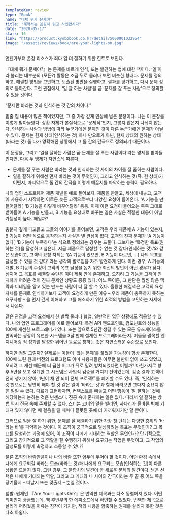 ```yaml
---
templateKey: review
type: "Book"
name: "대체 뭐가 문제야"
title: "계약서는 꼼꼼히 읽고 사인합시다"
date: "2020-05-17"
stars: 10
link: "https://product.kyobobook.co.kr/detail/S000001032954"
image: "/assets/reviews/book/are-your-lights-on.jpg"
---
```

언젠가부터 온갖 리소스가 죄다 일 더 잘하기 위한 힌트로 보인다.

『대체 뭐가 문제야?』는 문제를 바르게 인식, 또는 발견하는 법에 대한 책이다. ‘일’이라 불리는 대부분의 (모든?) 활동은 조금 뒤로 물러나 보면 비슷한 형태다. 문제를 정의하고, 해결할 방법을 고안하고, 도출된 방안을 실행하고, 결과를 평가하고, 다시 문제 정의로 돌아간다. 그런 관점에서, ‘일 잘 하는 사람’을 곧 ’문제를 잘 푸는 사람’으로 정의할 수 있을 것이다.

“문제란 바라는 것과 인식하는 것 간의 차이다.”

밑줄 칠 내용이 많은 책이었지만, 그 중 가장 깊게 인상에 남은 문장이다. 나는 이 문장을 이렇게 받아들였다: 상황 자체가 본질적으로 “문제적”인지, 그렇지 않은지 나뉘지 않는다. 인식하는 사람과 방법에 따라 누군가에겐 문제인 것이 다른 누군가에겐 문제가 아닐 수 있다. 문제는 현재 상태(인식하는 것) 하나 만으로가 아닌, 현재 상태와 원하는 상태(바라는 것) 둘 다가 명확해진 상황에서 그 둘 간의 간극으로 정의되기 때문이다.

이 문장을, 그리고 ‘일을 잘하는 사람은 곧 문제를 잘 푸는 사람이다’라는 명제를 받아들인다면, 다음 두 명제가 자연스레 따른다.

- 문제를 잘 푸는 사람은 바라는 것과 인식하는 것 사이의 차이를 잘 좁히는 사람이다.
- 일을 잘하기 위해선 먼저 바라는 것이 무엇인지, 그리고 인식하는 것(즉, 현 상태)가 어떤지, 마지막으로 둘 간의 간극을 어떻게 메꿀지를 파악하는 능력이 필요하다.

나의 업인 소프트웨어 제품 개발을 예로 들어보자. 제품을 만들고, 세상에 내놓고, 고객이 사용하기 시작하면 이르든 늦든 고객으로부터 다양한 요청이 들어온다. ‘A 기능을 만들어달라’, ‘B 기능을 이렇게 바꾸어달라’ 등등. 이때 이런 요청이 들어오는 족족 그대로 받아들여 A 기능을 만들고, B 기능을 요청대로 바꾸는 일은 사실은 적절한 대응이 아닐 가능성이 높다. 왜일까?

충분히 깊게 파고들고 그들의 이야기를 들어보면, 고객은 우리 제품에 A 기능이 있는지, B 기능이 어떤 식으로 동작하는지 사실은 별 관심이 없다. 고객의 진짜 문제가 ‘A 기능이 없다’, ‘B 기능이 부족하다’는 식으로 정의되는 경우는 드물다. 그보다는 ‘특정한 목표(원하는 것)을 달성하고 싶은데, 지금 제품으로 달성할 수 없는 것 같다(인식하는 것).’와 같은 모습이고, 고객의 요청 자체는 ‘(A 기능이 있으면, B 기능이 다르면, …) 나의 목표를 달성할 수 있을 것 같다’ 라는 생각의 발로임을 자주 발견하게 된다.
이런 경우, A 기능의 개발, B 기능의 수정이 고객의 목표 달성을 돕기 위한 최선의 방안이 아닌 경우가 잦다. 심지어 그 목표를 해결할 수단은 이미 제품 안에 존재하고, 오히려 그 기능을 고객이 인지하기 어려운 것이 진짜 문제인 상황도 종종 있다. 어느 쪽이든, 그 판단은 훨씬 많은 맥락과 디테일을 알고 있는 만드는 사람이 더 잘 할 수 있다. 훌륭한 해결책은 고객의 요청 자체를 문제로 인식하기보다 고객이 요청하게 만든 이유 – 우리 제품이 충족하지 못하는 요구사항 – 을 먼저 깊게 이해하고 그를 해소하기 위한 최적의 방법을 고민하는 자세에서 나온다.

같은 관점을 고객 요청에서 한 발짝 물러나 협업, 일반적인 업무 상황에도 적용할 수 있다. 나의 업인 프로그래머를 예로 들어보자. 특정 API 엔드포인트, 컴포넌트의 성능을 100배 개선한 프로그래머가 있다. 또는 앞으로 5년간 생길 수 있는 모든 유즈케이스를 만족하는 굉장히 유연한 시스템을 3달 만에 설계한 프로그래머라든지. 이들을 괄목할 엔지니어링 적 성과를 달성한 뛰어난 동료로 칭하는 것은 자연스러운 수순으로 보인다.

하지만 정말 그럴까? 실제로는 이들이 ‘없는 문제’를 풀었을 가능성이 항상 존재한다. 100배 느린 원래 버전의 프로그램도 이미 사용자들은 아무런 불만이 없이 쓰고 있었고, 오히려 그 개선 때문에 더 급한 버그가 뒤로 밀려 방치되었다면 어떨까? 마찬가지로 향후 5년을 보고 설계한 그 시스템은 사업적 검증을 거치기 전이었는데, 검증 결과 고객이 전혀 생기지 않아, 1년이 채 안 되어 전체 프로젝트를 폐기할 수도 있다.
즉, ‘인식하는 것’만으로는 당연히 해야 할 것 같은 일이 ‘바라는 것’과 함께 바라보면 그다지 중요치 않은 일일 수 있다. 다르게 표현하자면, 컨텍스트를 빼놓고 어떤 행동이 ‘일 잘하는’ 것에 해당하는지 논하는 것은 넌센스다. 진공 속에 존재하는 일은 없다. 따라서 일 잘하는 방법 역시 진공 속에 존재할 수 없다. 스티븐 코비의 말을 빌리면, 사다리가 올바른 벽에 기대져 있지 않다면 매 걸음을 뗄 때마다 잘못된 곳에 더 가까워지기만 할 뿐이다.

그러므로 일을 잘 하기 위한, 문제를 잘 해결하기 위한 가장 첫 단계는 다양한 층위의 ‘바라는 바’를 파악하는 것이다. 이 조직이 궁극적으로 달성하려는 목표는 무엇인가? 그 목표를 달성하는 과정에 있어, 이 조직이 나에게 기대하는 역할은 무엇인가? 단기적으로, 그리고 장기적으로 그 역할을 잘 수행하기 위해서 요구되는 작업은 무엇이고, 그 작업의 달성도를 어떻게 측정하고 소통할 수 있나?

물론 조직의 바람만큼이나 나의 바람 또한 염두에 두어야 할 것이다. 어떤 환경 속에서 나에게 요구되길 바라는 모습(바라는 것)과 나에게 요구되는 모습(인식하는 것)이 다른 상황은 드물지 않다. 그런 경우, 그 불합치의 발견이 곧 새로운 문제의 발견이다. 남은 선택은 나에게 기대되는 역할, 그리고 그 기대와 나 사이의 간극이라는 두 끝 중 어느 쪽을 당겨올지 – 떠날지 또는 맞출지 – 뿐일 것이다.

뱀발: 원제인 『Are Your Lights On?』은 번역판 제목과는 다소 동떨어져 있다. 어떤 의미인지 궁금했는데, 책 후반부의 한 에피소드에서 확인할 수 있었다. 번역판 제목으로 살리기 어려웠을 이유는 짐작이 가지만, 책의 내용을 함축하는 원제를 살리지 못한 것은 다소 아쉽다.